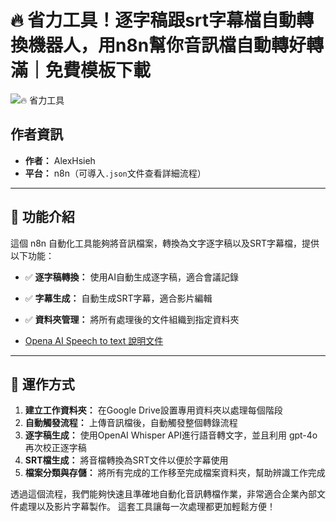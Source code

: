 # 🔥 省力工具！逐字稿跟srt字幕檔自動轉換機器人，用n8n幫你音訊檔自動轉好轉滿｜免費模板下載

![🔥 省力工具](https://github.com/qwedsazxc78/ai-automation-n8n/blob/main/n8n/2-auto-translate-subtitle-automation/cover.png?raw=true)

## 作者資訊

* **作者：** AlexHsieh
* **平台：** n8n（可導入`.json`文件查看詳細流程）

---

## 📌 功能介紹

這個 n8n 自動化工具能夠將音訊檔案，轉換為文字逐字稿以及SRT字幕檔，提供以下功能：

* ✅ **逐字稿轉換：** 使用AI自動生成逐字稿，適合會議記錄
* ✅ **字幕生成：** 自動生成SRT字幕，適合影片編輯
* ✅ **資料夾管理：** 將所有處理後的文件組織到指定資料夾

* [Opena AI Speech to text 說明文件](https://platform.openai.com/docs/guides/speech-to-text)

---

## 🔧 運作方式

1. **建立工作資料夾：** 在Google Drive設置專用資料夾以處理每個階段
2. **自動觸發流程：** 上傳音訊檔後，自動觸發整個轉錄流程
3. **逐字稿生成：** 使用OpenAI Whisper API進行語音轉文字，並且利用 gpt-4o 再次校正逐字稿
4. **SRT檔生成：** 將音檔轉換為SRT文件以便於字幕使用
5. **檔案分類與存儲：** 將所有完成的工作移至完成檔案資料夾，幫助辨識工作完成

透過這個流程，我們能夠快速且準確地自動化音訊轉檔作業，非常適合企業內部文件處理以及影片字幕製作。
這套工具讓每一次處理都更加輕鬆方便！
